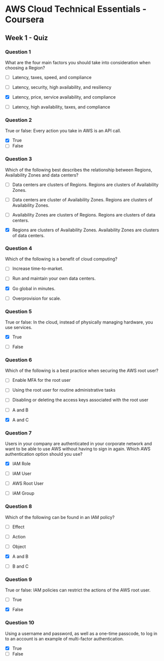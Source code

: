 # AWS Cloud Technical Essentials - Coursera
## Week 1 - Quiz

### Question 1

What are the four main factors you should take into consideration when choosing a Region?
- [ ] Latency, taxes, speed, and compliance
- [ ] Latency, security, high availability, and resiliency
- [x] Latency, price, service availability, and compliance
- [ ] Latency, high availability, taxes, and compliance


### Question 2

True or false: Every action you take in AWS is an API call.
- [x] True
- [ ] False

### Question 3

Which of the following best describes the relationship between Regions, Availability Zones and data centers?
- [ ] Data centers are clusters of Regions. Regions are clusters of Availability Zones. 

- [ ] Data centers are cluster of Availability Zones. Regions are clusters of Availability Zones. 

- [ ] Availability Zones are clusters of Regions. Regions are clusters of data centers.

- [x] Regions are clusters of Availability Zones. Availability Zones are clusters of data centers.


### Question 4

Which of the following is a benefit of cloud computing?
- [ ] Increase time-to-market.
- [ ] Run and maintain your own data centers.
- [x] Go global in minutes.
- [ ] Overprovision for scale.


### Question 5

True or false: In the cloud, instead of physically managing hardware, you use services.
- [x] True
- [ ] False


### Question 6

Which of the following is a best practice when securing the AWS root user?
- [ ] Enable MFA for the root user
- [ ] Using the root user for routine administrative tasks
- [ ] Disabling or deleting the access keys associated with the root user
- [ ] A and B
- [x] A and C


### Question 7

Users in your company are authenticated in your corporate network and want to be able to use AWS without having to sign in again. Which AWS authentication option should you use?
- [x] IAM Role
- [ ] IAM User
- [ ] AWS Root User
- [ ] IAM Group


### Question 8

Which of the following can be found in an IAM policy?
- [ ] Effect
- [ ] Action
- [ ] Object
- [x] A and B
- [ ] B and C


### Question 9

True or false: IAM policies can restrict the actions of the AWS root user.
- [ ] True
- [x] False


### Question 10

Using a username and password, as well as a one-time passcode, to log in to an account is an example of multi-factor authentication.
- [x] True
- [ ] False
